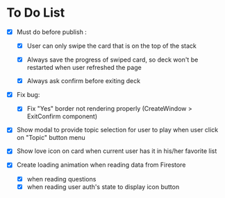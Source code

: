 # To Do List

- [x] Must do before publish :

  - [x] User can only swipe the card that is on the top of the stack

  - [x] Always save the progress of swiped card, so deck won't be restarted when user refreshed the page

  - [x] Always ask confirm before exiting deck

- [x] Fix bug:

  - [x] Fix "Yes" border not rendering properly (CreateWindow > ExitConfirm component)

- [x] Show modal to provide topic selection for user to play when user click on "Topic" button menu

- [x] Show love icon on card when current user has it in his/her favorite list

- [x] Create loading animation when reading data from Firestore

  - [x] when reading questions
  - [x] when reading user auth's state to display icon button
